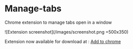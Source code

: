# Manage-tabs
Chrome extension to manage tabs open in a window

![Extension screenshot](/images/screenshot.png =500x350)


Extension now available for download at :
[Add to chrome](https://chrome.google.com/webstore/detail/manage-tabs/odgnioajlfckhbomaidnajdfnkmmolai)

